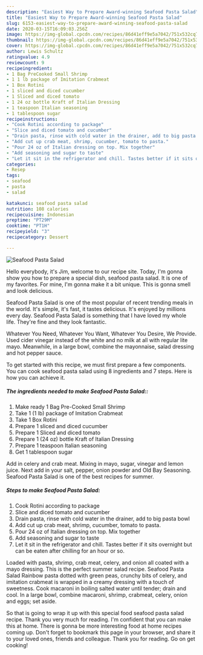 ```yaml
---
description: "Easiest Way to Prepare Award-winning Seafood Pasta Salad"
title: "Easiest Way to Prepare Award-winning Seafood Pasta Salad"
slug: 6153-easiest-way-to-prepare-award-winning-seafood-pasta-salad
date: 2020-03-15T16:09:03.256Z
image: https://img-global.cpcdn.com/recipes/86d41eff9e5a7042/751x532cq70/seafood-pasta-salad-recipe-main-photo.jpg
thumbnail: https://img-global.cpcdn.com/recipes/86d41eff9e5a7042/751x532cq70/seafood-pasta-salad-recipe-main-photo.jpg
cover: https://img-global.cpcdn.com/recipes/86d41eff9e5a7042/751x532cq70/seafood-pasta-salad-recipe-main-photo.jpg
author: Lewis Schultz
ratingvalue: 4.9
reviewcount: 9
recipeingredient:
- 1 Bag PreCooked Small Shrimp
- 1 1 lb package of Imitation Crabmeat
- 1 Box Rotini
- 1 sliced and diced cucumber
- 1 Sliced and diced tomato
- 1 24 oz bottle Kraft of Italian Dressing
- 1 teaspoon Italian seasoning
- 1 tablespoon sugar
recipeinstructions:
- "Cook Rotini according to package"
- "Slice and diced tomato and cucumber"
- "Drain pasta, rinse with cold water in the drainer, add to big pasta bowl"
- "Add cut up crab meat, shrimp, cucumber, tomato to pasta."
- "Pour 24 oz of Italian dressing on top. Mix together"
- "Add seasoning and sugar to taste"
- "Let it sit in the refrigerator and chill. Tastes better if it sits overnight but can be eaten after chilling for an hour or so."
categories:
- Resep
tags:
- seafood
- pasta
- salad

katakunci: seafood pasta salad
nutrition: 108 calories
recipecuisine: Indonesian
preptime: "PT29M"
cooktime: "PT1H"
recipeyield: "3"
recipecategory: Dessert

---
```



![Seafood Pasta Salad](https://img-global.cpcdn.com/recipes/86d41eff9e5a7042/751x532cq70/seafood-pasta-salad-recipe-main-photo.jpg)

Hello everybody, it's Jim, welcome to our recipe site. Today, I'm gonna show you how to prepare a special dish, seafood pasta salad. It is one of my favorites. For mine, I'm gonna make it a bit unique. This is gonna smell and look delicious.

Seafood Pasta Salad is one of the most popular of recent trending meals in the world. It's simple, it's fast, it tastes delicious. It's enjoyed by millions every day. Seafood Pasta Salad is something that I have loved my whole life. They're fine and they look fantastic.

Whatever You Need, Whatever You Want, Whatever You Desire, We Provide. Used cider vinegar instead of the white and no milk at all with regular lite mayo. Meanwhile, in a large bowl, combine the mayonnaise, salad dressing and hot pepper sauce.


To get started with this recipe, we must first prepare a few components. You can cook seafood pasta salad using 8 ingredients and 7 steps. Here is how you can achieve it.

##### The ingredients needed to make Seafood Pasta Salad::

1. Make ready 1 Bag Pre-Cooked Small Shrimp
1. Take 1 (1 lb) package of Imitation Crabmeat
1. Take 1 Box Rotini
1. Prepare 1 sliced and diced cucumber
1. Prepare 1 Sliced and diced tomato
1. Prepare 1 (24 oz) bottle Kraft of Italian Dressing
1. Prepare 1 teaspoon Italian seasoning
1. Get 1 tablespoon sugar


Add in celery and crab meat. Mixing in mayo, sugar, vinegar and lemon juice. Next add in your salt, pepper, onion powder and Old Bay Seasoning. Seafood Pasta Salad is one of the best recipes for summer. 

##### Steps to make Seafood Pasta Salad:

1. Cook Rotini according to package
1. Slice and diced tomato and cucumber
1. Drain pasta, rinse with cold water in the drainer, add to big pasta bowl
1. Add cut up crab meat, shrimp, cucumber, tomato to pasta.
1. Pour 24 oz of Italian dressing on top. Mix together
1. Add seasoning and sugar to taste
1. Let it sit in the refrigerator and chill. Tastes better if it sits overnight but can be eaten after chilling for an hour or so.


Loaded with pasta, shrimp, crab meat, celery, and onion all coated with a mayo dressing. This is the perfect summer salad recipe. Seafood Pasta Salad Rainbow pasta dotted with green peas, crunchy bits of celery, and imitation crabmeat is wrapped in a creamy dressing with a touch of sweetness. Cook macaroni in boiling salted water until tender; drain and cool. In a large bowl, combine macaroni, shrimp, crabmeat, celery, onion and eggs; set aside. 

So that is going to wrap it up with this special food seafood pasta salad recipe. Thank you very much for reading. I'm confident that you can make this at home. There is gonna be more interesting food at home recipes coming up. Don't forget to bookmark this page in your browser, and share it to your loved ones, friends and colleague. Thank you for reading. Go on get cooking!
